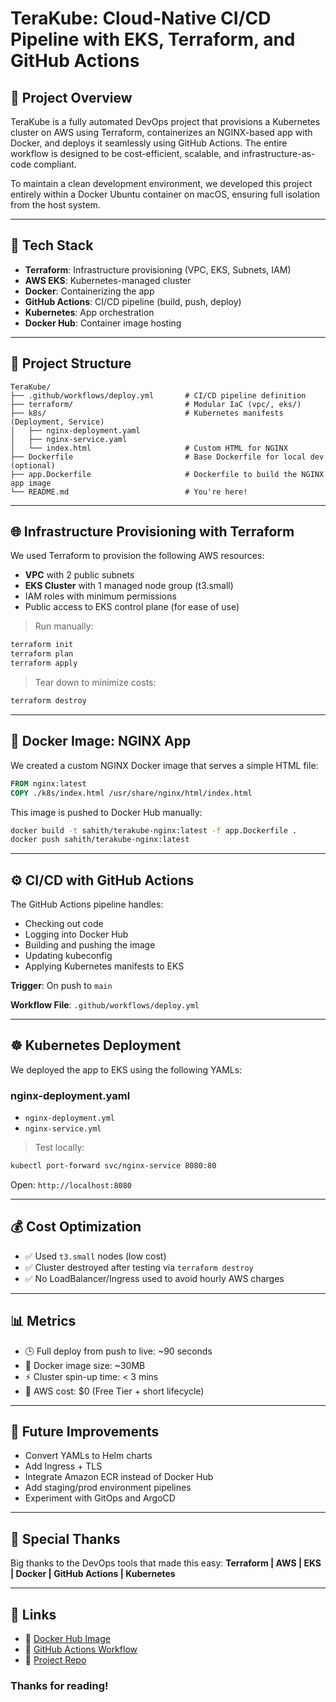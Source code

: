 # TeraKube: Cloud-Native CI/CD Pipeline with EKS, Terraform, and GitHub Actions

## 🚀 Project Overview

TeraKube is a fully automated DevOps project that provisions a Kubernetes cluster on AWS using Terraform, containerizes an NGINX-based app with Docker, and deploys it seamlessly using GitHub Actions. The entire workflow is designed to be cost-efficient, scalable, and infrastructure-as-code compliant.

To maintain a clean development environment, we developed this project entirely within a Docker Ubuntu container on macOS, ensuring full isolation from the host system.
* * *

## 🧰 Tech Stack

* **Terraform**: Infrastructure provisioning (VPC, EKS, Subnets, IAM)     
* **AWS EKS**: Kubernetes-managed cluster    
* **Docker**: Containerizing the app    
* **GitHub Actions**: CI/CD pipeline (build, push, deploy)    
* **Kubernetes**: App orchestration    
* **Docker Hub**: Container image hosting    
* * *

## 📁 Project Structure

```
TeraKube/
├── .github/workflows/deploy.yml       # CI/CD pipeline definition
├── terraform/                         # Modular IaC (vpc/, eks/)
├── k8s/                               # Kubernetes manifests (Deployment, Service)
│   ├── nginx-deployment.yaml
│   ├── nginx-service.yaml
│   └── index.html                     # Custom HTML for NGINX
├── Dockerfile                         # Base Dockerfile for local dev (optional)
├── app.Dockerfile                     # Dockerfile to build the NGINX app image
└── README.md                          # You're here!
```

* * *

## 🌐 Infrastructure Provisioning with Terraform

We used Terraform to provision the following AWS resources:

* **VPC** with 2 public subnets    
* **EKS Cluster** with 1 managed node group (t3.small)
* IAM roles with minimum permissions    
* Public access to EKS control plane (for ease of use)    

> Run manually:

```bash
terraform init
terraform plan
terraform apply
```

> Tear down to minimize costs:

```bash
terraform destroy
```

* * *

## 🐳 Docker Image: NGINX App

We created a custom NGINX Docker image that serves a simple HTML file:

```dockerfile
FROM nginx:latest
COPY ./k8s/index.html /usr/share/nginx/html/index.html
```

This image is pushed to Docker Hub manually:

```bash
docker build -t sahith/terakube-nginx:latest -f app.Dockerfile .
docker push sahith/terakube-nginx:latest
```

* * *

## ⚙️ CI/CD with GitHub Actions

The GitHub Actions pipeline handles:

* Checking out code    
* Logging into Docker Hub    
* Building and pushing the image    
* Updating kubeconfig    
* Applying Kubernetes manifests to EKS    

**Trigger**: On push to `main`

**Workflow File**: `.github/workflows/deploy.yml`

* * *

## ☸️ Kubernetes Deployment

We deployed the app to EKS using the following YAMLs:

### nginx-deployment.yaml

* `nginx-deployment.yml`
* `nginx-service.yml`
> Test locally:

```bash
kubectl port-forward svc/nginx-service 8080:80
```

Open: `http://localhost:8080`

* * *

## 💰 Cost Optimization

* ✅ Used `t3.small` nodes (low cost)    
* ✅ Cluster destroyed after testing via `terraform destroy`    
* ✅ No LoadBalancer/Ingress used to avoid hourly AWS charges    

* * *

## 📊 Metrics

* 🕒 Full deploy from push to live: ~90 seconds    
* 🐳 Docker image size: ~30MB    
* ⚡ Cluster spin-up time: < 3 mins    
* 💸 AWS cost: $0 (Free Tier + short lifecycle)

* * *

## 🧪 Future Improvements

* Convert YAMLs to Helm charts    
* Add Ingress + TLS    
* Integrate Amazon ECR instead of Docker Hub    
* Add staging/prod environment pipelines    
* Experiment with GitOps and ArgoCD    

* * *

## 🙌 Special Thanks

Big thanks to the DevOps tools that made this easy: **Terraform | AWS | EKS | Docker | GitHub Actions | Kubernetes**

* * *

## 🔗 Links

* 🔗 [Docker Hub Image](https://hub.docker.com/r/sahithaitha02/terakube-nginx)    
* 🔗 [GitHub Actions Workflow](https://github.com/aithasahith02/TeraKube/actions/workflows/deploy.yml)
* 🔗 [Project Repo](https://github.com/aithasahith02/TeraKube)

### Thanks for reading!
